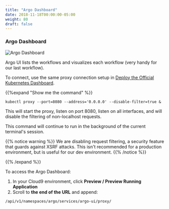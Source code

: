 ```yaml
---
title: "Argo Dashboard"
date: 2018-11-18T00:00:00-05:00
weight: 80
draft: false
---
```


### Argo Dashboard

![Argo Dashboard](/images/argo-dashboard.png)

Argo UI lists the workflows and visualizes each workflow (very handy for our last workflow).

To connect, use the same proxy connection setup in [Deploy the Official Kubernetes Dashboard](/dashboard/dashboard/).

{{%expand "Show me the command" %}}
```
kubectl proxy --port=8080 --address='0.0.0.0' --disable-filter=true &
```

This will start the proxy, listen on port 8080, listen on all interfaces, and
will disable the filtering of non-localhost requests.

This command will continue to run in the background of the current terminal's session.

{{% notice warning %}}
We are disabling request filtering, a security feature that guards against XSRF attacks.
This isn't recommended for a production environment, but is useful for our dev environment.
{{% /notice %}}

{{% /expand %}}

To access the Argo Dashboard:

1. In your Cloud9 environment, click **Preview / Preview Running Application**
1. Scroll to **the end of the URL** and append:

```
/api/v1/namespaces/argo/services/argo-ui/proxy/
```
